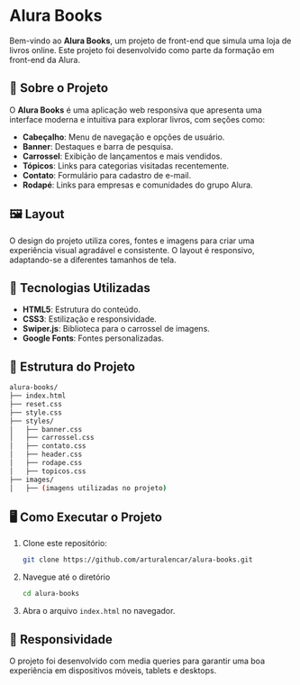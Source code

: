 # Alura Books

Bem-vindo ao **Alura Books**, um projeto de front-end que simula uma loja de livros online. Este projeto foi desenvolvido como parte da formação em front-end da Alura.

## 📖 Sobre o Projeto

O **Alura Books** é uma aplicação web responsiva que apresenta uma interface moderna e intuitiva para explorar livros, com seções como:

- **Cabeçalho**: Menu de navegação e opções de usuário.
- **Banner**: Destaques e barra de pesquisa.
- **Carrossel**: Exibição de lançamentos e mais vendidos.
- **Tópicos**: Links para categorias visitadas recentemente.
- **Contato**: Formulário para cadastro de e-mail.
- **Rodapé**: Links para empresas e comunidades do grupo Alura.

## 🖼️ Layout

O design do projeto utiliza cores, fontes e imagens para criar uma experiência visual agradável e consistente. O layout é responsivo, adaptando-se a diferentes tamanhos de tela.

## 🚀 Tecnologias Utilizadas

- **HTML5**: Estrutura do conteúdo.
- **CSS3**: Estilização e responsividade.
- **Swiper.js**: Biblioteca para o carrossel de imagens.
- **Google Fonts**: Fontes personalizadas.

## 📂 Estrutura do Projeto
   ```bash
   alura-books/ 
   ├── index.html 
   ├── reset.css 
   ├── style.css 
   ├── styles/ 
   │   ├── banner.css 
   │   ├── carrossel.css 
   │   ├── contato.css 
   │   ├── header.css 
   │   ├── rodape.css 
   │   ├── topicos.css 
   ├── images/ 
   │   ├── (imagens utilizadas no projeto)
   ```

## 🖥️ Como Executar o Projeto

1. Clone este repositório:
   ```bash
   git clone https://github.com/arturalencar/alura-books.git

2. Navegue até o diretório
   ```bash
   cd alura-books

3. Abra o arquivo ```index.html``` no navegador.

## 📱 Responsividade
O projeto foi desenvolvido com media queries para garantir uma boa experiência em dispositivos móveis, tablets e desktops.
